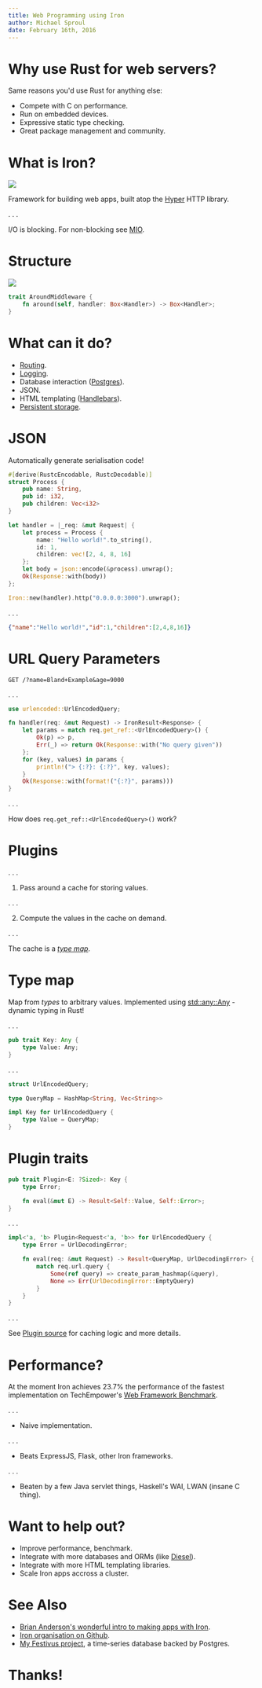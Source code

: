 ```yaml
---
title: Web Programming using Iron
author: Michael Sproul
date: February 16th, 2016
---
```


# Why use Rust for web servers?

Same reasons you'd use Rust for anything else:

* Compete with C on performance.
* Run on embedded devices.
* Expressive static type checking.
* Great package management and community.

# What is Iron?

![](images/iron.png)

Framework for building web apps, built atop the [Hyper][] HTTP library.

. . .

I/O is blocking. For non-blocking see [MIO][mio].


# Structure

![](images/middleware_web.svg)

```rust
trait AroundMiddleware {
    fn around(self, handler: Box<Handler>) -> Box<Handler>;
}
```

# What can it do?

* [Routing][].
* [Logging][].
* Database interaction ([Postgres][]).
* JSON.
* HTML templating ([Handlebars][]).
* [Persistent storage][].

# JSON

Automatically generate serialisation code!

```rust
#[derive(RustcEncodable, RustcDecodable)]
struct Process {
    pub name: String,
    pub id: i32,
    pub children: Vec<i32>
}

let handler = |_req: &mut Request| {
    let process = Process {
        name: "Hello world!".to_string(),
        id: 1,
        children: vec![2, 4, 8, 16]
    };
    let body = json::encode(&process).unwrap();
    Ok(Response::with(body))
};

Iron::new(handler).http("0.0.0.0:3000").unwrap();
```

. . .

```json
{"name":"Hello world!","id":1,"children":[2,4,8,16]}
```

# URL Query Parameters

```
GET /?name=Bland+Example&age=9000
```

. . .

```rust
use urlencoded::UrlEncodedQuery;

fn handler(req: &mut Request) -> IronResult<Response> {
    let params = match req.get_ref::<UrlEncodedQuery>() {
        Ok(p) => p,
        Err(_) => return Ok(Response::with("No query given"))
    };
    for (key, values) in params {
        println!("> {:?}: {:?}", key, values);
    }
    Ok(Response::with(format!("{:?}", params)))
}
```

. . .

How does `req.get_ref::<UrlEncodedQuery>()` work?

# Plugins

. . .

1. Pass around a cache for storing values.

. . .

2. Compute the values in the cache on demand.

. . .

The cache is a [*type map*][TypeMap].

# Type map

Map from *types* to arbitrary values. Implemented using [std::any::Any][Any] - dynamic typing in Rust!

. . .

```rust
pub trait Key: Any {
    type Value: Any;
}
```

. . .

```rust
struct UrlEncodedQuery;

type QueryMap = HashMap<String, Vec<String>>

impl Key for UrlEncodedQuery {
    type Value = QueryMap;
}
```

# Plugin traits

```rust
pub trait Plugin<E: ?Sized>: Key {
    type Error;

    fn eval(&mut E) -> Result<Self::Value, Self::Error>;
}
```

. . .

```rust
impl<'a, 'b> Plugin<Request<'a, 'b>> for UrlEncodedQuery {
    type Error = UrlDecodingError;

    fn eval(req: &mut Request) -> Result<QueryMap, UrlDecodingError> {
        match req.url.query {
            Some(ref query) => create_param_hashmap(&query),
            None => Err(UrlDecodingError::EmptyQuery)
        }
    }
}
```

. . .

See [Plugin source][] for caching logic and more details.

# Performance?

At the moment Iron achieves 23.7% the performance of the fastest implementation on TechEmpower's
[Web Framework Benchmark][].

. . .

* Naive implementation.

. . .

* Beats ExpressJS, Flask, other Iron frameworks.

. . .

* Beaten by a few Java servlet things, Haskell's WAI, LWAN (insane C thing).

# Want to help out?

* Improve performance, benchmark.
* Integrate with more databases and ORMs (like [Diesel][]).
* Integrate with more HTML templating libraries.
* Scale Iron apps accross a cluster.

# See Also

* [Brian Anderson's wonderful intro to making apps with Iron](https://github.com/brson/httptest).
* [Iron organisation on Github](https://github.com/iron).
* [My Festivus project][festivus], a time-series database backed by Postgres.

# Thanks!

[Routing]: https://github.com/iron/router
[Logging]: https://github.com/iron/logger
[Postgres]: https://github.com/martinsp/iron-postgres-middleware
[Handlebars]: https://github.com/sunng87/handlebars-iron
[Persistent storage]: https://github.com/iron/persistent
[Any]: http://doc.rust-lang.org/std/any/trait.Any.html
[TypeMap]: https://github.com/reem/rust-typemap
[Plugin source]: https://github.com/reem/rust-plugin
[Web Framework Benchmark]: https://www.techempower.com/benchmarks/#section=data-r11&hw=peak&test=json
[mio]: https://github.com/carllerche/mio
[Hyper]: https://github.com/hyperium/hyper
[Diesel]: https://github.com/sgrif/diesel
[festivus]: https://githu.com/michaelsproul/festivus
